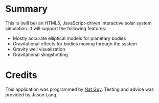 # Summary

This is (will be) an HTML5, JavaScript-driven interactive solar system simulation. It will support the following features:

* Mostly accurate elliptical models for planetary bodies
* Gravitational effects for bodies moving through the system
* Gravity well visualization
* Gravitational slingshotting

# Credits

This application was programmed by [Nat Guy](http://www.natguy.net). Testing and advice was provided by Jason Lang.
